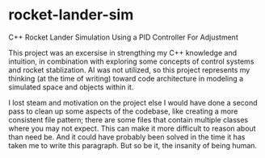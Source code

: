 # rocket-lander-sim
C++ Rocket Lander Simulation Using a PID Controller For Adjustment

This project was an excersise in strengthing my C++ knowledge and intuition, in combination with exploring some concepts of control systems and rocket stablization. AI was not utilized, so this project represents my thinking (at the time of writing) toward code architecture in modeling a simulated space and objects within it.

I lost steam and motivation on the project else I would have done a second pass to clean up some aspects of the codebase, like creating a more consistent file pattern; there are some files that contain multiple classes where you may not expect. This can make it more difficult to reason about than need be. And it could have probably been solved in the time it has taken me to write this paragraph. But so be it, the insanity of being human.